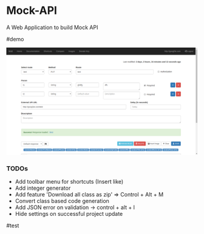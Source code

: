# Mock-API

A Web Application to build Mock API

#demo

![screenshot.png](https://raw.githubusercontent.com/theapache64/Mock-API/master/screenshot.png)


### TODOs

- Add toolbar menu for shortcuts (Insert like)
- Add integer generator
- Add feature 'Download all class as zip' => Control + Alt + M
- Convert class based code generation 
- Add JSON error on validation -> control + alt + l
- Hide settings on successful project update

#test
